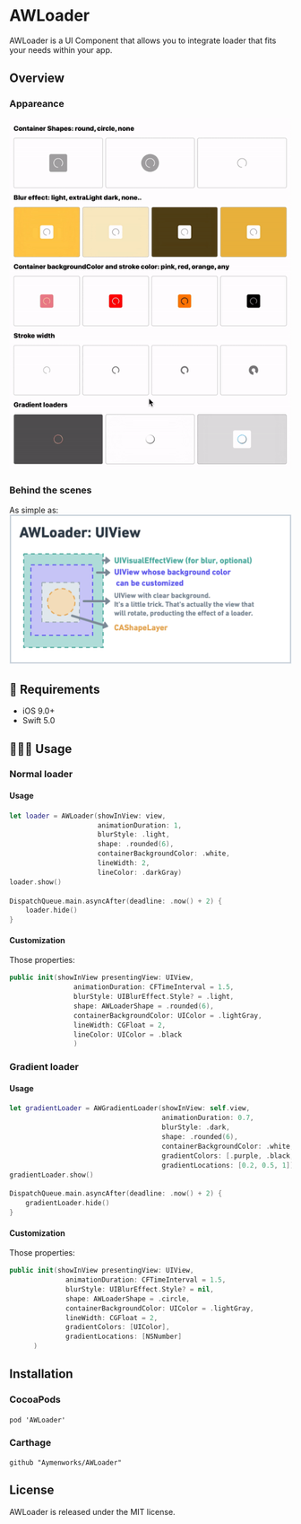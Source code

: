 # AWLoader
 
AWLoader is a UI  Component that allows you to integrate loader that fits your needs within your app.

## Overview

### Appareance

![AWLoader all gif](./AWLoader-all.gif)

###  Behind the scenes

As simple as:
![Whimsical AWLoader](./AWLoaderWhimsical.png)

## 🔶 Requirements

- iOS 9.0+
- Swift 5.0

## 👨🏻‍💻 Usage

### Normal loader

#### Usage
```swift
let loader = AWLoader(showInView: view,
                      animationDuration: 1,
                      blurStyle: .light,
                      shape: .rounded(6),
                      containerBackgroundColor: .white,
                      lineWidth: 2,
                      lineColor: .darkGray)
loader.show()

DispatchQueue.main.asyncAfter(deadline: .now() + 2) {
    loader.hide()
}
```

#### Customization

Those properties:
```swift
public init(showInView presentingView: UIView,
                animationDuration: CFTimeInterval = 1.5,
                blurStyle: UIBlurEffect.Style? = .light,
                shape: AWLoaderShape = .rounded(6),
                containerBackgroundColor: UIColor = .lightGray,
                lineWidth: CGFloat = 2,
                lineColor: UIColor = .black
                )
```

### Gradient loader

#### Usage
```swift
let gradientLoader = AWGradientLoader(showInView: self.view,
                                      animationDuration: 0.7,
                                      blurStyle: .dark,
                                      shape: .rounded(6),
                                      containerBackgroundColor: .white,
                                      gradientColors: [.purple, .black, .purple],
                                      gradientLocations: [0.2, 0.5, 1])
gradientLoader.show()

DispatchQueue.main.asyncAfter(deadline: .now() + 2) {
    gradientLoader.hide()
}
```

#### Customization

Those properties:
```swift
public init(showInView presentingView: UIView,
              animationDuration: CFTimeInterval = 1.5,
              blurStyle: UIBlurEffect.Style? = nil,
              shape: AWLoaderShape = .circle,
              containerBackgroundColor: UIColor = .lightGray,
              lineWidth: CGFloat = 2,
              gradientColors: [UIColor],
              gradientLocations: [NSNumber]
      )
```

## Installation

### CocoaPods

```pod 'AWLoader'```

### Carthage

```github "Aymenworks/AWLoader"```


## License

AWLoader is released under the MIT license.
